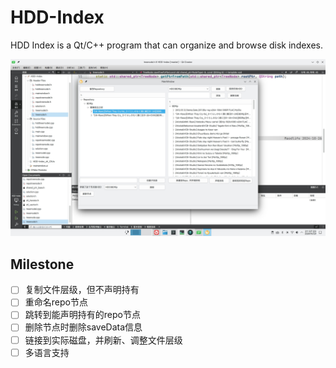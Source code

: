 # HDD-Index

HDD Index is a Qt/C++ program that can organize and browse disk indexes.

![program](screenshots/program.jpg)

## Milestone

- [ ] 复制文件层级，但不声明持有
- [ ] 重命名repo节点
- [ ] 跳转到能声明持有的repo节点
- [ ] 删除节点时删除saveData信息
- [ ] 链接到实际磁盘，并刷新、调整文件层级
- [ ] 多语言支持
